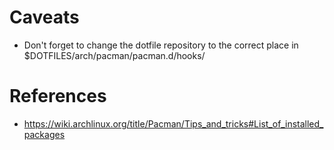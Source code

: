 # Caveats

- Don't forget to change the dotfile repository to the correct place in $DOTFILES/arch/pacman/pacman.d/hooks/

# References

- https://wiki.archlinux.org/title/Pacman/Tips_and_tricks#List_of_installed_packages

